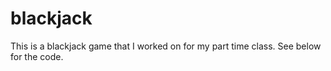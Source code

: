 # blackjack
This is a blackjack game that I worked on for my part time class. See below for the code. 

